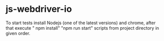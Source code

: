 # js-webdriver-io

To start tests install Nodejs (one of the latest versions) and chrome,
after that execute " npm install" "npm run start" scripts from project directory in given order.
